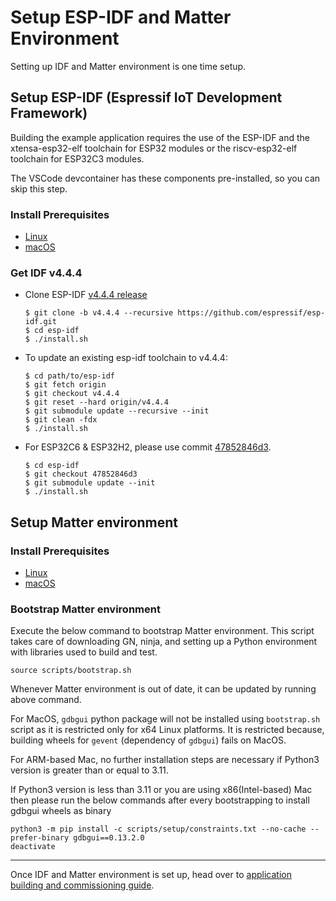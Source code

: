 # Setup ESP-IDF and Matter Environment

Setting up IDF and Matter environment is one time setup.

## Setup ESP-IDF (Espressif IoT Development Framework)

Building the example application requires the use of the ESP-IDF and the
xtensa-esp32-elf toolchain for ESP32 modules or the riscv-esp32-elf toolchain
for ESP32C3 modules.

The VSCode devcontainer has these components pre-installed, so you can skip this
step.

### Install Prerequisites

-   [Linux](https://docs.espressif.com/projects/esp-idf/en/v4.4.4/esp32/get-started/linux-setup.html)
-   [macOS](https://docs.espressif.com/projects/esp-idf/en/v4.4.4/esp32/get-started/macos-setup.html)

### Get IDF v4.4.4

-   Clone ESP-IDF
    [v4.4.4 release](https://github.com/espressif/esp-idf/releases/tag/v4.4.4)

    ```
    $ git clone -b v4.4.4 --recursive https://github.com/espressif/esp-idf.git
    $ cd esp-idf
    $ ./install.sh
    ```

-   To update an existing esp-idf toolchain to v4.4.4:

    ```
    $ cd path/to/esp-idf
    $ git fetch origin
    $ git checkout v4.4.4
    $ git reset --hard origin/v4.4.4
    $ git submodule update --recursive --init
    $ git clean -fdx
    $ ./install.sh
    ```

-   For ESP32C6 & ESP32H2, please use commit
    [47852846d3](https://github.com/espressif/esp-idf/tree/47852846d3).

    ```
    $ cd esp-idf
    $ git checkout 47852846d3
    $ git submodule update --init
    $ ./install.sh
    ```

## Setup Matter environment

### Install Prerequisites

-   [Linux](https://github.com/project-chip/connectedhomeip/blob/master/docs/guides/BUILDING.md#installing-prerequisites-on-linux)
-   [macOS](https://github.com/project-chip/connectedhomeip/blob/master/docs/guides/BUILDING.md#installing-prerequisites-on-macos)

### Bootstrap Matter environment

Execute the below command to bootstrap Matter environment. This script takes
care of downloading GN, ninja, and setting up a Python environment with
libraries used to build and test.

```
source scripts/bootstrap.sh
```

Whenever Matter environment is out of date, it can be updated by running above
command.

For MacOS, `gdbgui` python package will not be installed using `bootstrap.sh`
script as it is restricted only for x64 Linux platforms. It is restricted
because, building wheels for `gevent` (dependency of `gdbgui`) fails on MacOS.

For ARM-based Mac, no further installation steps are necessary if Python3
version is greater than or equal to 3.11.

If Python3 version is less than 3.11 or you are using x86(Intel-based) Mac then
please run the below commands after every bootstrapping to install gdbgui wheels
as binary

```
python3 -m pip install -c scripts/setup/constraints.txt --no-cache --prefer-binary gdbgui==0.13.2.0
deactivate
```

---

Once IDF and Matter environment is set up, head over to
[application building and commissioning guide](build_app_and_commission.md).
